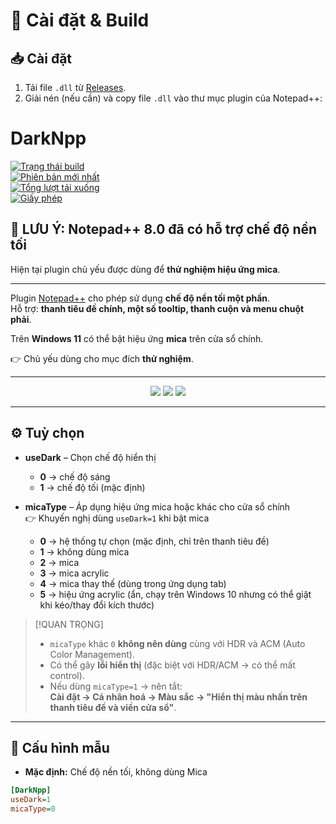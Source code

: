 # 🔧 Cài đặt & Build

## 📥 Cài đặt

1. Tải file `.dll` từ [Releases](https://github.com/ozone10/Npp-DarkNpp/releases/latest).  
2. Giải nén (nếu cần) và copy file `.dll` vào thư mục plugin của Notepad++:  




# DarkNpp

[![Trạng thái build](https://img.shields.io/github/actions/workflow/status/ozone10/Npp-DarkNpp/build.yml?branch=master&logo=Github)](https://github.com/ozone10/Npp-DarkNpp)  
[![Phiên bản mới nhất](https://img.shields.io/github/v/release/ozone10/Npp-DarkNpp?include_prereleases)](https://github.com/ozone10/Npp-DarkNpp/releases/latest)  
[![Tổng lượt tải xuống](https://img.shields.io/github/downloads/ozone10/Npp-DarkNpp/total.svg)](https://github.com/ozone10/Npp-DarkNpp/releases)  
[![Giấy phép](https://img.shields.io/github/license/ozone10/Npp-DarkNpp?color=9cf)](https://www.gnu.org/licenses/gpl-3.0.en.html)  

## 📢 LƯU Ý: Notepad++ 8.0 đã có hỗ trợ chế độ nền tối  

Hiện tại plugin chủ yếu được dùng để **thử nghiệm hiệu ứng mica**.  

---

Plugin [Notepad++](https://github.com/notepad-plus-plus/notepad-plus-plus) cho phép sử dụng **chế độ nền tối một phần**.  
Hỗ trợ: **thanh tiêu đề chính, một số tooltip, thanh cuộn và menu chuột phải**.  

Trên **Windows 11** có thể bật hiệu ứng **mica** trên cửa sổ chính.  

👉 Chủ yếu dùng cho mục đích **thử nghiệm**.  

---

<p align="center">
  <img src="https://i.imgur.com/sJm0Kke.png">
  <img src="https://i.imgur.com/UDTmTzj.png">
  <img src="https://i.imgur.com/fxBvFdi.png">
</p>

---

## ⚙️ Tuỳ chọn

- **useDark** – Chọn chế độ hiển thị  
  - **0** → chế độ sáng  
  - **1** → chế độ tối (mặc định)  

- **micaType** – Áp dụng hiệu ứng mica hoặc khác cho cửa sổ chính  
  👉 Khuyến nghị dùng `useDark=1` khi bật mica  

  - **0** → hệ thống tự chọn (mặc định, chỉ trên thanh tiêu đề)  
  - **1** → không dùng mica  
  - **2** → mica  
  - **3** → mica acrylic  
  - **4** → mica thay thế (dùng trong ứng dụng tab)  
  - **5** → hiệu ứng acrylic (ẩn, chạy trên Windows 10 nhưng có thể giật khi kéo/thay đổi kích thước)  

> [!QUAN TRỌNG]  
> - `micaType` khác `0` **không nên dùng** cùng với HDR và ACM (Auto Color Management).  
> - Có thể gây **lỗi hiển thị** (đặc biệt với HDR/ACM → có thể mất control).  
> - Nếu dùng `micaType=1` → nên tắt:  
>   **Cài đặt → Cá nhân hoá → Màu sắc → "Hiển thị màu nhấn trên thanh tiêu đề và viền cửa sổ"**.  

---

## 📝 Cấu hình mẫu

- **Mặc định:** Chế độ nền tối, không dùng Mica  

```ini
[DarkNpp]
useDark=1
micaType=0


